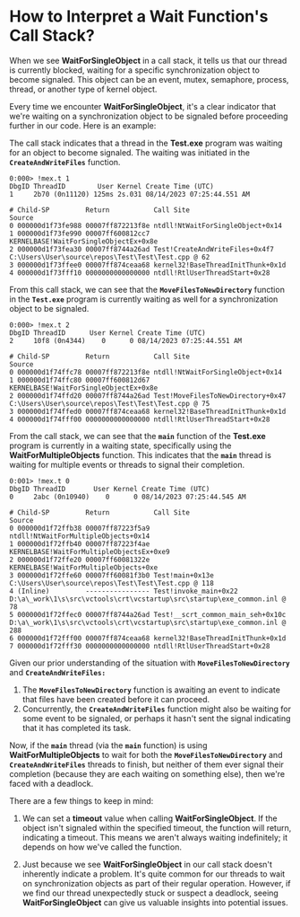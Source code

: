 # How to Interpret a Wait Function's Call Stack?

When we see **WaitForSingleObject** in a call stack, it tells us that our thread is currently blocked, waiting for a specific synchronization object to become signaled. This object can be an event, mutex, semaphore, process, thread, or another type of kernel object. 

Every time we encounter **WaitForSingleObject**, it's a clear indicator that we're waiting on a synchronization object to be signaled before proceeding further in our code. Here is an example:

The call stack indicates that a thread in the **Test.exe** program was waiting for an object to become signaled. The waiting was initiated in the **`CreateAndWriteFiles`** function.

```
0:000> !mex.t 1
DbgID ThreadID        User Kernel Create Time (UTC)
1     2b70 (0n11120) 125ms 2s.031 08/14/2023 07:25:44.551 AM

# Child-SP         Return           Call Site                             Source
0 000000d1f73fe988 00007ff872213f8e ntdll!NtWaitForSingleObject+0x14      
1 000000d1f73fe990 00007ff600812cc7 KERNELBASE!WaitForSingleObjectEx+0x8e 
2 000000d1f73fea30 00007ff8744a26ad Test!CreateAndWriteFiles+0x4f7        C:\Users\User\source\repos\Test\Test\Test.cpp @ 62
3 000000d1f73ffee0 00007ff874ceaa68 kernel32!BaseThreadInitThunk+0x1d     
4 000000d1f73fff10 0000000000000000 ntdll!RtlUserThreadStart+0x28
```

From this call stack, we can see that the **`MoveFilesToNewDirectory`** function in the **`Test.exe`** program is currently waiting as well for a synchronization object to be signaled.

```
0:000> !mex.t 2
DbgID ThreadID      User Kernel Create Time (UTC)
2     10f8 (0n4344)    0      0 08/14/2023 07:25:44.551 AM

# Child-SP         Return           Call Site                             Source
0 000000d1f74ffc78 00007ff872213f8e ntdll!NtWaitForSingleObject+0x14      
1 000000d1f74ffc80 00007ff600812d67 KERNELBASE!WaitForSingleObjectEx+0x8e 
2 000000d1f74ffd20 00007ff8744a26ad Test!MoveFilesToNewDirectory+0x47     C:\Users\User\source\repos\Test\Test\Test.cpp @ 75
3 000000d1f74ffed0 00007ff874ceaa68 kernel32!BaseThreadInitThunk+0x1d     
4 000000d1f74fff00 0000000000000000 ntdll!RtlUserThreadStart+0x28
```

From the call stack, we can see that the **`main`** function of the **Test.exe** program is currently in a waiting state, specifically using the **WaitForMultipleObjects** function. This indicates that the **`main`** thread is waiting for multiple events or threads to signal their completion.

```
0:001> !mex.t 0
DbgID ThreadID       User Kernel Create Time (UTC)
0     2abc (0n10940)    0      0 08/14/2023 07:25:44.545 AM

# Child-SP         Return           Call Site                                Source
0 000000d1f72ffb38 00007ff87223f5a9 ntdll!NtWaitForMultipleObjects+0x14      
1 000000d1f72ffb40 00007ff87223f4ae KERNELBASE!WaitForMultipleObjectsEx+0xe9 
2 000000d1f72ffe20 00007ff60081322e KERNELBASE!WaitForMultipleObjects+0xe    
3 000000d1f72ffe60 00007ff60081f3b0 Test!main+0x13e                          C:\Users\User\source\repos\Test\Test\Test.cpp @ 118
4 (Inline)         ---------------- Test!invoke_main+0x22                    D:\a\_work\1\s\src\vctools\crt\vcstartup\src\startup\exe_common.inl @ 78
5 000000d1f72ffec0 00007ff8744a26ad Test!__scrt_common_main_seh+0x10c        D:\a\_work\1\s\src\vctools\crt\vcstartup\src\startup\exe_common.inl @ 288
6 000000d1f72fff00 00007ff874ceaa68 kernel32!BaseThreadInitThunk+0x1d        
7 000000d1f72fff30 0000000000000000 ntdll!RtlUserThreadStart+0x28
```

Given our prior understanding of the situation with **`MoveFilesToNewDirectory`** and **`CreateAndWriteFiles:`**

1. The **`MoveFilesToNewDirectory`** function is awaiting an event to indicate that files have been created before it can proceed.
2. Concurrently, the **`CreateAndWriteFiles`** function might also be waiting for some event to be signaled, or perhaps it hasn't sent the signal indicating that it has completed its task.

Now, if the **`main`** thread (via the **`main`** function) is using **WaitForMultipleObjects** to wait for both the **`MoveFilesToNewDirectory`** and **`CreateAndWriteFiles`** threads to finish, but neither of them ever signal their completion (because they are each waiting on something else), then we're faced with a deadlock.

There are a few things to keep in mind:

1. We can set a **timeout** value when calling **WaitForSingleObject**. If the object isn't signaled within the specified timeout, the function will return, indicating a timeout. This means we aren't always waiting indefinitely; it depends on how we've called the function.
   
2. Just because we see **WaitForSingleObject** in our call stack doesn't inherently indicate a problem. It's quite common for our threads to wait on synchronization objects as part of their regular operation. However, if we find our thread unexpectedly stuck or suspect a deadlock, seeing **WaitForSingleObject** can give us valuable insights into potential issues.

